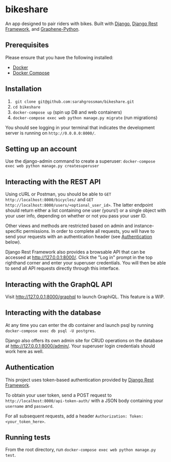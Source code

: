 # bikeshare

An app designed to pair riders with bikes. Built with [Django](https://www.djangoproject.com/), [Django Rest Framework](https://www.django-rest-framework.org/), and [Graphene-Python](https://graphene-python.org/).

## Prerequisites

Please ensure that you have the following installed:

- [Docker](https://docs.docker.com/install/)
- [Docker Compose](https://docs.docker.com/compose/install/)

## Installation

1. ` git clone git@github.com:sarahgrossman/bikeshare.git`
1. `cd bikeshare`
1. `docker-compose up` (spin up DB and web containers)
1. `docker-compose exec web python manage.py migrate` (run migrations)

You should see logging in your terminal that indicates the development server is running on `http://0.0.0.0:8000/`.

## Setting up an account

Use the django-admin command to create a superuser: `docker-compose exec web python manage.py createsuperuser`

## Interacting with the REST API

Using cURL or Postman, you should be able to `GET http://localhost:8000/bicycles/` and `GET http://localhost:8000/users/<optional_user_id>`. The latter endpoint should return either a list containing one user (yours!) or a single object with your user info, depending on whether or not you pass your user ID.

Other views and methods are restricted based on admin and instance-specific permissions. In order to complete all requests, you will have to send your requests with an authentication header (see [Authentication](#authentication) below).

Django Rest Framework also provides a browsable API that can be accessed at http://127.0.0.1:8000/. Click the "Log in" prompt in the top righthand corner and enter your superuser credentials. You will then be able to send all API requests directly through this interface.

## Interacting with the GraphQL API

Visit http://127.0.0.1:8000/graphql to launch GraphiQL. This feature is a WIP.

## Interacting with the database

At any time you can enter the db container and launch psql by running `docker-compose exec db psql -U postgres`.

Django also offers its own admin site for CRUD operations on the database at http://127.0.0.1:8000/admin/. Your superuser login credentials should work here as well.

## Authentication

This project uses token-based authentication provided by [Django Rest Framework](https://www.django-rest-framework.org/api-guide/authentication/#tokenauthentication).

To obtain your user token, send a POST request to `http://localhost:8000/api-token-auth/` with a JSON body containing your `username` and `password`.

For all subsequent requests, add a header `Authorization: Token: <your_token_here>`.

## Running tests

From the root directory, run `docker-compose exec web python manage.py test`.
